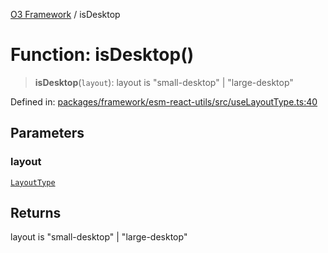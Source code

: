 [O3 Framework](../API.md) / isDesktop

# Function: isDesktop()

> **isDesktop**(`layout`): layout is "small-desktop" \| "large-desktop"

Defined in: [packages/framework/esm-react-utils/src/useLayoutType.ts:40](https://github.com/openmrs/openmrs-esm-core/blob/18d2874f03a33a6ab8295af0e87ac97fdd150718/packages/framework/esm-react-utils/src/useLayoutType.ts#L40)

## Parameters

### layout

[`LayoutType`](../type-aliases/LayoutType.md)

## Returns

layout is "small-desktop" \| "large-desktop"
